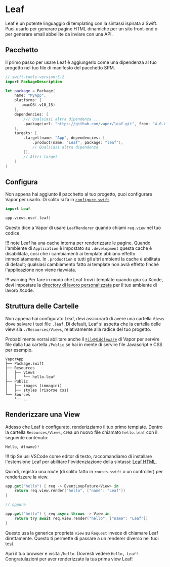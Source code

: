 # Leaf

Leaf è un potente linguaggio di templating con la sintassi ispirata a Swift. Puoi usarlo per generare pagine HTML dinamiche per un sito front-end o per generare email abbellite da inviare con una API.

## Pacchetto

Il primo passo per usare Leaf è aggiungerlo come una dipendenza al tuo progetto nel tuo file di manifesto del pacchetto SPM.

```swift
// swift-tools-version:5.2
import PackageDescription

let package = Package(
    name: "MyApp",
    platforms: [
       .macOS(.v10_15)
    ],
    dependencies: [
        /// Qualsiasi altra dipendenza ...
        .package(url: "https://github.com/vapor/leaf.git", from: "4.0.0"),
    ],
    targets: [
        .target(name: "App", dependencies: [
            .product(name: "Leaf", package: "leaf"),
            // Qualsiasi altra dipendenza
        ]),
        // Altri target
    ]
)
```

## Configura

Non appena hai aggiunto il pacchetto al tuo progetto, puoi configurare Vapor per usarlo. Di solito si fa in [`configure.swift`](../getting-started/folder-structure.md#configureswift).

```swift
import Leaf

app.views.use(.leaf)
```

Questo dice a Vapor di usare `LeafRenderer` quando chiami `req.view` nel tuo codice.

!!! note 
    Leaf ha una cache interna per renderizzare le pagine. Quando l'ambiente di `Application` è impostato su `.development` questa cache è disabilitata, così che i cambiamenti ai template abbiano effetto immediatamente. In `.production` e tutti gli altri ambienti la cache è abilitata di default; qualsiasi cambiamento fatto ai template non avrà effetto finché l'applicazione non viene riavviata.

!!! warning 
    Per fare in modo che Leaf trovi i template quando gira su Xcode, devi impostare la [directory di lavoro personalizzata](../getting-started/xcode.md#custom-working-directory) per il tuo ambiente di lavoro Xcode.
## Struttura delle Cartelle

Non appena hai configurato Leaf, devi assicurarti di avere una cartella `Views` dove salvare i tuoi file `.leaf`. Di default, Leaf si aspetta che la cartella delle view sia `./Resources/Views`, relativamente alla radice del tuo progetto.

Probabilmente vorrai abilitare anche il [`FileMiddleware`](https://api.vapor.codes/vapor/documentation/vapor/filemiddleware) di Vapor per servire file dalla tua cartella `/Public` se hai in mente di servire file Javascript e CSS per esempio.

```
VaporApp
├── Package.swift
├── Resources
│   ├── Views
│   │   └── hello.leaf
├── Public
│   ├── images (immagini)
│   ├── styles (risorse css)
└── Sources
    └── ...
```

## Renderizzare una View

Adesso che Leaf è configurato, renderizziamo il tuo primo template. Dentro la cartella `Resources/Views`, crea un nuovo file chiamato `hello.leaf` con il seguente contenuto:

```leaf
Hello, #(name)!
```

!!! tip
    Se usi VSCode come editor di testo, raccomandiamo di installare l'estensione Leaf per abilitare l'evidenziazione della sintassi: [Leaf HTML](https://marketplace.visualstudio.com/items?itemName=Francisco.html-leaf).

Quindi, registra una route (di solito fatto in `routes.swift` o un controller) per renderizzare la view.

```swift
app.get("hello") { req -> EventLoopFuture<View> in
    return req.view.render("hello", ["name": "Leaf"])
}

// oppure

app.get("hello") { req async throws -> View in
    return try await req.view.render("hello", ["name": "Leaf"])
}
```

Questo usa la generica proprietà `view` su `Request` invece di chiamare Leaf direttamente. Questo ti permette di passare a un renderer diverso nei tuoi test.


Apri il tuo browser e visita `/hello`. Dovresti vedere `Hello, Leaf!`. Congratulazioni per aver renderizzato la tua prima view Leaf!
